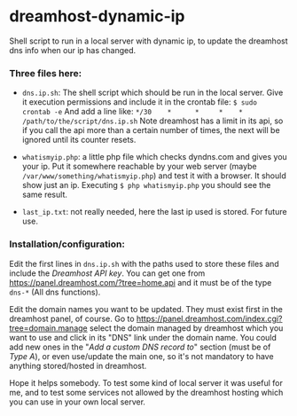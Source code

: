 dreamhost-dynamic-ip
====================

Shell script to run in a local server with dynamic ip, to update the 
dreamhost dns info when our ip has changed.

### Three files here:

* `dns.ip.sh`: The shell script which should be run in the local server. 
  Give it execution permissions and include it in the crontab file:
  `
  $ sudo crontab -e
  `
  And add a line like:
  `
  */30    *      *     *    *    /path/to/the/script/dns.ip.sh
  `
  Note dreamhost has a limit in its api, so if you call the api more
  than a certain number of times, the next will be ignored until its 
  counter resets.
  
* `whatismyip.php`: a little php file which checks dyndns.com and gives you
  your ip. Put it somewhere reachable by your web server 
  (maybe `/var/www/something/whatismyip.php`) and test it with a browser. 
  It should show just an ip. Executing
  `$ php whatismyip.php` 
  you should see the same result.
  
* `last_ip.txt`: not really needed, here the last ip used is stored. 
  For future use.

### Installation/configuration:

Edit the first lines in `dns.ip.sh` with the paths used to store these files
and include the *Dreamhost API key*. You can get one from 
https://panel.dreamhost.com/?tree=home.api
and it must be of the type `dns-*` (All dns functions).

Edit the domain names you want to be updated. They must exist first in the 
dreamhost panel, of course. Go to 
https://panel.dreamhost.com/index.cgi?tree=domain.manage
select the domain managed by dreamhost which you want to use and click in 
its "DNS" link under the domain name. You could add new ones in the 
"_Add a custom DNS record to_" section (must be of _Type A_), or even use/update
the main one, so it's not mandatory to have anything stored/hosted in dreamhost.


Hope it helps somebody. To test some kind of local server it was useful for me, 
and to test some services not allowed by the dreamhost hosting which you
can use in your own local server.
